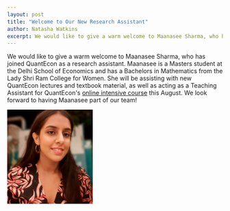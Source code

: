 ```yaml
---
layout: post
title: "Welcome to Our New Research Assistant"
author: Natasha Watkins
excerpt: We would like to give a warm welcome to Maanasee Sharma, who has joined QuantEcon as a research assistant.
---
```


We would like to give a warm welcome to Maanasee Sharma, who has joined QuantEcon as a research assistant. Maanasee is a Masters student at the Delhi School of Economics and has a Bachelors in Mathematics from the Lady Shri Ram College for Women. She will be assisting with new QuantEcon lectures and textbook material, as well as acting as a Teaching Assistant for QuantEcon's [online intensive course](https://quantecon.github.io/indian_summer_workshop/) this August. We look forward to having Maanasee part of our team!

<img src="/assets/img/maanasee.jpg" width="200"/>
